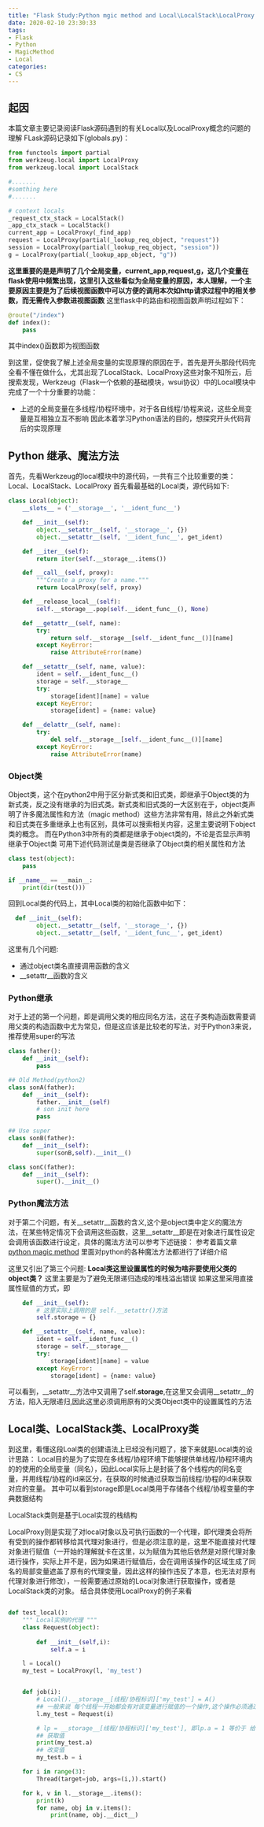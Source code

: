 ```yaml
---
title: "Flask Study:Python mgic method and Local\LocalStack\LocalProxy in Werkzeug"
date: 2020-02-10 23:30:33
tags: 
- Flask 
- Python 
- MagicMethod 
- Local
categories: 
- CS
---
```


## 起因
本篇文章主要记录阅读Flask源码遇到的有关Local以及LocalProxy概念的问题的理解
FLask源码记录如下(globals.py)：
<!--more-->
```python
from functools import partial
from werkzeug.local import LocalProxy
from werkzeug.local import LocalStack

#.......
#somthing here
#.......

# context locals
_request_ctx_stack = LocalStack()
_app_ctx_stack = LocalStack()
current_app = LocalProxy(_find_app)
request = LocalProxy(partial(_lookup_req_object, "request"))
session = LocalProxy(partial(_lookup_req_object, "session"))
g = LocalProxy(partial(_lookup_app_object, "g"))
```


**这里重要的是是声明了几个全局变量，current_app,request,g，这几个变量在flask使用中频繁出现，这里引入这些看似为全局变量的原因，本人理解，一个主要原因主要是为了后续视图函数中可以方便的调用本次如http请求过程中的相关参数，而无需传入参数进视图函数**
这里flask中的路由和视图函数声明过程如下：

```python
@route("/index")
def index():
    pass
```
其中index()函数即为视图函数

到这里，促使我了解上述全局变量的实现原理的原因在于，首先是开头那段代码完全看不懂在做什么，尤其出现了LocalStack、LocalProxy这些对象不知所云，后搜索发现，Werkzeug（Flask一个依赖的基础模块，wsui协议）中的Local模块中完成了一个十分重要的功能：
* 上述的全局变量在多线程/协程环境中，对于各自线程/协程来说，这些全局变量是互相独立互不影响
因此本着学习Python语法的目的，想探究开头代码背后的实现原理

## Python 继承、魔法方法

首先，先看Werkzeug的local模块中的源代码，一共有三个比较重要的类：Local、LocalStack、LocalProxy
首先看最基础的Local类，源代码如下:

```python
class Local(object):
    __slots__ = ('__storage__', '__ident_func__')

    def __init__(self):
        object.__setattr__(self, '__storage__', {})
        object.__setattr__(self, '__ident_func__', get_ident)

    def __iter__(self):
        return iter(self.__storage__.items())

    def __call__(self, proxy):
        """Create a proxy for a name."""
        return LocalProxy(self, proxy)

    def __release_local__(self):
        self.__storage__.pop(self.__ident_func__(), None)

    def __getattr__(self, name):
        try:
            return self.__storage__[self.__ident_func__()][name]
        except KeyError:
            raise AttributeError(name)

    def __setattr__(self, name, value):
        ident = self.__ident_func__()
        storage = self.__storage__
        try:
            storage[ident][name] = value
        except KeyError:
            storage[ident] = {name: value}

    def __delattr__(self, name):
        try:
            del self.__storage__[self.__ident_func__()][name]
        except KeyError:
            raise AttributeError(name)
```

### Object类
Object类，这个在python2中用于区分新式类和旧式类，即继承于Object类的为新式类，反之没有继承的为旧式类。新式类和旧式类的一大区别在于，object类声明了许多魔法属性和方法（magic method）这些方法非常有用，除此之外新式类和旧式类在多重继承上也有区别，具体可以搜索相关内容，这里主要说明下object类的概念。
而在Python3中所有的类都是继承于object类的，不论是否显示声明继承于Object类
可用下述代码测试是类是否继承了Object类的相关属性和方法
```python
class test(object):
    pass

if __name__ == __main__:
    print(dir(test()))
```

回到Local类的代码上，其中Local类的初始化函数中如下：
```python
  def __init__(self):
        object.__setattr__(self, '__storage__', {})
        object.__setattr__(self, '__ident_func__', get_ident)
```
这里有几个问题:
* 通过object类名直接调用函数的含义
* __setattr__函数的含义

### Python继承
对于上述的第一个问题，即是调用父类的相应同名方法，这在子类构造函数需要调用父类的构造函数中尤为常见，但是这应该是比较老的写法，对于Python3来说，推荐使用super的写法
```python
class father():
    def __init__(self):
        pass

## Old Method(python2)
class sonA(father):
    def __init__(self):
        father.__init__(self)
        # son init here
        pass

## Use super
class sonB(father):
    def __init__(self):
        super(sonB,self).__init__()

class sonC(father):
    def __init__(self):
        super().__init__()

```

### Python魔法方法
对于第二个问题，有关__setattr__函数的含义,这个是object类中定义的魔法方法，在某些特定情况下会调用这些函数，这里__setattr__即是在对象进行属性设定会调用该函数进行设定，具体的魔法方法可以参考下述链接：
参考着篇文章[python magic method](https://rszalski.github.io/magicmethods/#appendix1)
里面对python的各种魔法方法都进行了详细介绍

这里又引出了第三个问题:
**Local类这里设置属性的时候为啥非要使用父类的object类？**
这里主要是为了避免无限递归造成的堆栈溢出错误
如果这里采用直接属性赋值的方式，即
```python
    def __init__(self):
        # 这里实际上调用的是 self.__setattr()方法
        self.storage = {}

    def __setattr__(self, name, value):
        ident = self.__ident_func__()
        storage = self.__storage__
        try:
            storage[ident][name] = value
        except KeyError:
            storage[ident] = {name: value}
```
可以看到，__setattr__方法中又调用了self.__storage__,在这里又会调用__setattr__的方法，陷入无限递归,因此这里必须调用原有的父类Object类中的设置属性的方法


## Local类、LocalStack类、LocalProxy类
到这里，看懂这段Loal类的创建语法上已经没有问题了，接下来就是Local类的设计思路：
Local目的是为了实现在多线程/协程环境下能够提供单线程/协程环境内的的使用的全局变量（同名），因此Local实际上是封装了各个线程内的同名变量，并用线程/协程的id来区分，在获取的时候通过获取当前线程/协程的id来获取对应的变量。
其中可以看到storage即是Local类用于存储各个线程/协程变量的字典数据结构

LocalStack类则是基于Local实现的栈结构

LocalProxy则是实现了对local对象以及可执行函数的一个代理，即代理类会将所有受到的操作都转移给其代理对象进行，但是必须注意的是，这里不能直接对代理对象进行赋值（一开始的理解就卡在这里，以为赋值为其他后依然是对原代理对象进行操作，实际上并不是，因为如果进行赋值后，会在调用该操作的区域生成了同名的局部变量遮盖了原有的代理变量，因此这样的操作违反了本意，也无法对原有代理对象进行修改），一般需要通过原始的Local对象进行获取操作，或者是LocalStack类的对象。
结合具体使用LocalProxy的例子来看
```python

def test_local():
    """ Local实例的代理 """
    class Request(object):
        
        def __init__(self,i):
            self.a = i

    l = Local()
    my_test = LocalProxy(l, 'my_test')


    def job(i):
        # Local().__storage__[线程/协程标识]['my_test'] = A()
        ## 一般来说 每个线程一开始都会有对该变量进行赋值的一个操作,这个操作必须通过Local.对象的方式进行
        l.my_test = Request(i)

        # lp = __storage__[线程/协程标识]['my_test'], 即lp.a = 1 等价于 给当前线程中的A().a对象赋值
        ## 获取值
        print(my_test.a)
        ## 改变值 
        my_test.b = i

    for i in range(3):
        Thread(target=job, args=(i,)).start()

    for k, v in l.__storage__.items():
        print(k)
        for name, obj in v.items():
            print(name, obj.__dict__)

```











